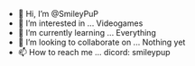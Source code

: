 - 👋 Hi, I’m @SmileyPuP
- 👀 I’m interested in ... Videogames
- 🌱 I’m currently learning ... Everything
- 💞️ I’m looking to collaborate on ... Nothing yet
- 📫 How to reach me ... dicord: smileypup

<!---
SmileyPuP/SmileyPuP is a ✨ special ✨ repository because its `README.md` (this file) appears on your GitHub profile.
You can click the Preview link to take a look at your changes.
--->
